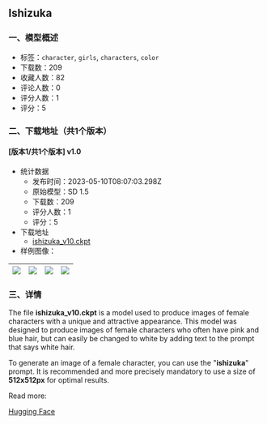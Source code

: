 ## Ishizuka
### 一、模型概述

- 标签：`character`, `girls`, `characters`, `color`
- 下载数：209
- 收藏人数：82
- 评论人数：0
- 评分人数：1
- 评分：5

### 二、下载地址（共1个版本）

#### [版本1/共1个版本] v1.0

- 统计数据
  - 发布时间：2023-05-10T08:07:03.298Z
  - 原始模型：SD 1.5
  - 下载数：209
  - 评分人数：1
  - 评分：5
- 下载地址
  - [ishizuka_v10.ckpt](https://civitai.com/api/download/models/66973)
- 样例图像：

| <img src="https://image.civitai.com/xG1nkqKTMzGDvpLrqFT7WA/034e08c6-3bb0-4e2d-8988-1bb1bec7e89a/width=450/744128.jpeg" /> | <img src="https://image.civitai.com/xG1nkqKTMzGDvpLrqFT7WA/f84dee03-010a-43db-9e91-964291c18e5c/width=450/744125.jpeg" /> | <img src="https://image.civitai.com/xG1nkqKTMzGDvpLrqFT7WA/4b3fc3c3-bf3f-484c-8eb8-17c6a50994c5/width=450/744094.jpeg" /> | <img src="https://image.civitai.com/xG1nkqKTMzGDvpLrqFT7WA/187c8269-e0b3-48d1-96dc-999bb241715e/width=450/744088.jpeg" /> |
| ---- | ---- | ---- | ---- |


### 三、详情
<p>The file <strong>ishizuka_v10.ckpt</strong> is a model used to produce images of female characters with a unique and attractive appearance. This model was designed to produce images of female characters who often have pink and blue hair, but can easily be changed to white by adding text to the prompt that says white hair.</p><p>To generate an image of a female character, you can use the "<strong>ishizuka</strong>" prompt. It is recommended and more precisely mandatory to use a size of <strong>512x512px</strong> for optimal results.</p><p></p><p>Read more:</p><p><a rel="ugc" href="https://huggingface.co/DamarJati/Ishizuka">Hugging Face</a></p>